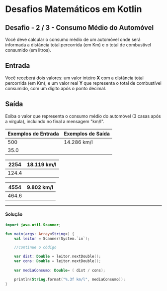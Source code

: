 # **Desafios Matemáticos em Kotlin**

## Desafio - **2** **/** 3 **-** **Consumo Médio do Automóvel**

Você deve calcular o consumo médio de um automóvel onde será informada a distância total percorrida (em Km) e o total de combustível consumido (em litros).

## Entrada

Você receberá dois valores: um valor inteiro **X** com a distância total percorrida (em Km), e um valor real **Y** que representa o total de combustível consumido, com um dígito após o ponto decimal.

## Saída

Exiba o valor que representa o consumo médio do automóvel (3 casas após a vírgula), incluindo no final a mensagem "km/l".

 

| Exemplos de Entrada | Exemplos de Saída |
| ------------------- | ----------------- |
| 500                 | 14.286 km/l       |
| 35.0                |                   |

| 2254  | 18.119 km/l |
| ----- | ----------- |
| 124.4 |             |

| 4554  | 9.802 km/l |
| ----- | ---------- |
| 464.6 |            |

<hr />

<h4 align="left">Solução</h4>

```kotlin
import java.util.Scanner;

fun main(args: Array<String>) {
    val leitor = Scanner(System.`in`);

    //continue o código

    var dist: Double = leitor.nextDouble();
    var cons: Double = leitor.nextDouble();
  
    var mediaConsumo: Double= ( dist / cons);

    println(String.format("%.3f km/l", mediaConsumo));
}
```

